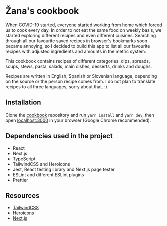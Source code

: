 # Žana's cookbook

When COVID-19 started, everyone started working from home which forced us to cook every day. In order to not eat
the same food on weekly basis, we started exploring different recipes and even different cuisines.
Searching through all our favourite saved recipes in browser's bookmarks soon became annoying, so I decided to build
this app to list all our favourite recipes with adjusted ingredients and amounts in the metric system. 

This cookbook contains recipes of different categories: dips, spreads, soups, stews, pasta, salads, main dishes,
desserts, drinks and doughs.

Recipes are written in English, Spanish or Slovenian language, depending on the source or the person recipe comes from.
I do not plan to translate recipes to all three languages, sorry about that. :)

## Installation
Clone the [cookbook](https://github.com/flanzana/cookbook) repository and run `yarn install` and `yarn dev`,
then open [localhost:3000](http://localhost:3000) in your browser (Google Chrome recommended).

## Dependencies used in the project
- React
- Next.js
- TypeScript
- TailwindCSS and Heroicons
- Jest, React testing library and Next.js page tester
- ESLint and different ESLint plugins
- Prettier

## Resources
- [TailwindCSS](https://tailwindcss.com/docs)
- [Heroicons](https://heroicons.com/)
- [Next.js](https://nextjs.org/docs)
